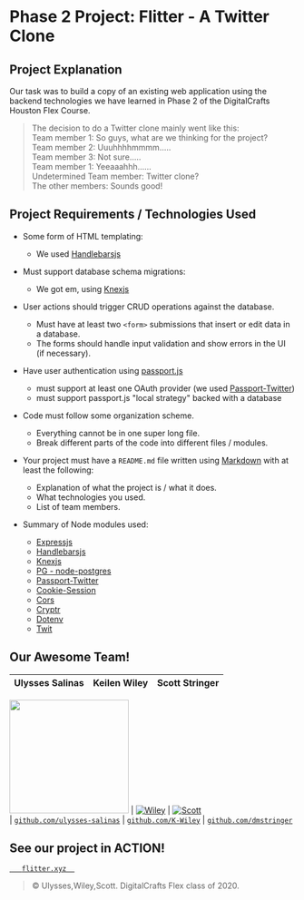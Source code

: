 # Phase 2 Project: Flitter - A Twitter Clone

## Project Explanation
Our task was to build a copy of an existing web application using the backend technologies we have learned in Phase 2 of the DigitalCrafts Houston Flex Course.
> The decision to do a Twitter clone mainly went like this:  
> Team member 1: So guys, what are we thinking for the project?  
> Team member 2: Uuuhhhhmmmm.....  
> Team member 3: Not sure.....  
> Team member 1: Yeeaaahhh......  
> Undetermined Team member: Twitter clone?  
> The other members: Sounds good!

## Project Requirements / Technologies Used
- Some form of HTML templating:
    - We used [Handlebarsjs](https://handlebarsjs.com/)

- Must support database schema migrations:
    - We got em, using [Knexjs](http://knexjs.org/)

- User actions should trigger CRUD operations against the database.
    - Must have at least two `<form>` submissions that insert or edit data in a database.
    - The forms should handle input validation and show errors in the UI (if necessary).

- Have user authentication using [passport.js](http://www.passportjs.org/)
    - must support at least one OAuth provider (we used [Passport-Twitter](http://www.passportjs.org/packages/passport-twitter/))
    - must support passport.js "local strategy" backed with a database

- Code must follow some organization scheme.
    - Everything cannot be in one super long file.
    - Break different parts of the code into different files / modules.

- Your project must have a `README.md` file written using [Markdown](https://guides.github.com/features/mastering-markdown/) with at least the following:
    - Explanation of what the project is / what it does.
    - What technologies you used.
    - List of team members.

- Summary of Node modules used:
    - [Expressjs](https://expressjs.com/)
    - [Handlebarsjs](https://handlebarsjs.com/)
    - [Knexjs](http://knexjs.org/)
    - [PG - node-postgres](https://www.npmjs.com/package/pg)
    - [Passport-Twitter](http://www.passportjs.org/packages/passport-twitter/)
    - [Cookie-Session](https://www.npmjs.com/package/cookie-session)
    - [Cors](https://www.npmjs.com/package/cors)
    - [Cryptr](https://www.npmjs.com/package/cryptr)
    - [Dotenv](https://www.npmjs.com/package/dotenv)
    - [Twit](https://www.npmjs.com/package/twit)


## Our Awesome Team!
| **Ulysses Salinas** | **Keilen Wiley** | **Scott Stringer**|
| :-------------: |:-----------------:| :----------------:|

<a href="https://github.com/ulysses-salinas" target="_blank"><img src="https://github.com/ulysses-salinas/phase-2-project/blob/master/public/images/ulysses.jpg"  width="210" height="200"></a> | [![Wiley](https://github.com/ulysses-salinas/phase-2-project/blob/master/public/images/wiley.jpg?s=200)](https://github.com/K-Wiley) | [![Scott](https://github.com/ulysses-salinas/phase-2-project/blob/master/public/images/scott.jpg?s=200)](https://github.com/dmstringer)  
| <a href="https://github.com/ulysses-salinas" target="_blank">`github.com/ulysses-salinas`</a> | <a href="https://github.com/K-Wiley" target="_blank">`github.com/K-Wiley`</a> | <a href="https://github.com/dmstringer" target="_blank">`github.com/dmstringer`</a> 

## See our project in ACTION!
<a href="https://flitter.xyz" target="_blank">`    flitter.xyz   `</a>

> © Ulysses,Wiley,Scott. DigitalCrafts Flex class of 2020.
